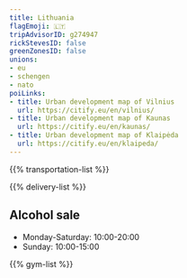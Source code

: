 ```yaml
---
title: Lithuania
flagEmoji: 🇱🇹
tripAdvisorID: g274947
rickStevesID: false
greenZonesID: false
unions:
- eu
- schengen
- nato
poiLinks:
- title: Urban development map of Vilnius
  url: https://citify.eu/en/vilnius/
- title: Urban development map of Kaunas
  url: https://citify.eu/en/kaunas/
- title: Urban development map of Klaipėda
  url: https://citify.eu/en/klaipeda/
---
```


{{% transportation-list %}}

{{% delivery-list %}}

## Alcohol sale

- Monday-Saturday: 10:00-20:00
- Sunday: 10:00-15:00

{{% gym-list %}}
